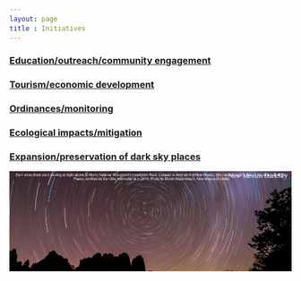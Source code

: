 ```yaml
---
layout: page
title : Initiatives
---
```


### [Education/outreach/community engagement](outreach/education)

### [Tourism/economic development](economicimpact/economic)

### [Ordinances/monitoring](legislation/ordinances)

### [Ecological impacts/mitigation](ecological/ecological)

### [Expansion/preservation of dark sky places](darkskyplaces/nmdarkplaces)


![image](images/elmorro.jpeg)
